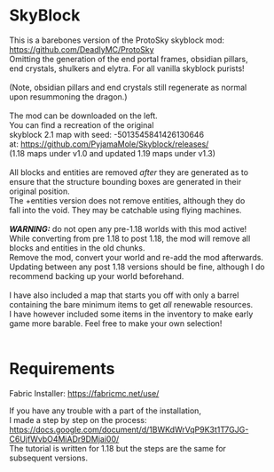 # SkyBlock
This is a barebones version of the ProtoSky skyblock mod: <br/>https://github.com/DeadlyMC/ProtoSky  
Omitting the generation of the end portal frames, obsidian pillars, <br/>
end crystals, shulkers and elytra. For all vanilla skyblock purists!<br/>
<br/>(Note, obsidian pillars and end crystals still regenerate as normal <br/>upon resummoning the dragon.)<br/><br/>
The mod can be downloaded on the left.<br/>
You can find a recreation of the original<br/>
skyblock 2.1 map with seed: -5013545841426130646<br/>
at: https://github.com/PyjamaMole/Skyblock/releases/ <br/>
(1.18 maps under v1.0 and updated 1.19 maps under v1.3)
<br/><br/>
All blocks and entities are removed _after_ they are generated as to <br/>
ensure that the structure bounding boxes are generated in their <br/>
original position.<br/>
The +entities version does not remove entities, although they do <br/>
fall into the void. They may be catchable using flying machines.<br/><br/>
***WARNING:*** do not open any pre-1.18 worlds with this mod active!<br/>
While converting from pre 1.18 to post 1.18, the mod will remove all<br/> blocks and entities
in the old chunks.<br/> Remove the mod, convert your world and re-add 
the mod afterwards.<br/>
Updating between any post 1.18 versions should be fine, although I do<br/> 
recommend backing up your world beforehand. <br/><br/>
I have also included a map that starts you off with only a barrel <br/>
containing the bare minimum items to get _all_ renewable resources. <br/>
I have however included some items in the inventory to make early <br/>
game more barable. Feel free to make your own selection! <br/><br/>


# Requirements
Fabric Installer: https://fabricmc.net/use/

If you have any trouble with a part of the installation, <br/>I made a step by step on the process:<br/>
https://docs.google.com/document/d/1BWKdWrVqP9K3t1T7GJG-C6UjfWvbO4MiADr9DMjai00/ <br/>
The tutorial is written for 1.18 but the steps are the same for <br/>
subsequent versions.
